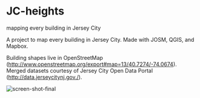 # JC-heights
mapping every building in Jersey City

A project to map every building in Jersey City. Made with JOSM, QGIS, and Mapbox. 

Building shapes live in OpenStreetMap (http://www.openstreetmap.org/export#map=13/40.7274/-74.0674). 
Merged datasets courtesy of Jersey City Open Data Portal (http://data.jerseycitynj.gov./).

![screen-shot-final](https://cloud.githubusercontent.com/assets/6125152/16428566/53c35a56-3d27-11e6-9742-f375cb680077.png)

